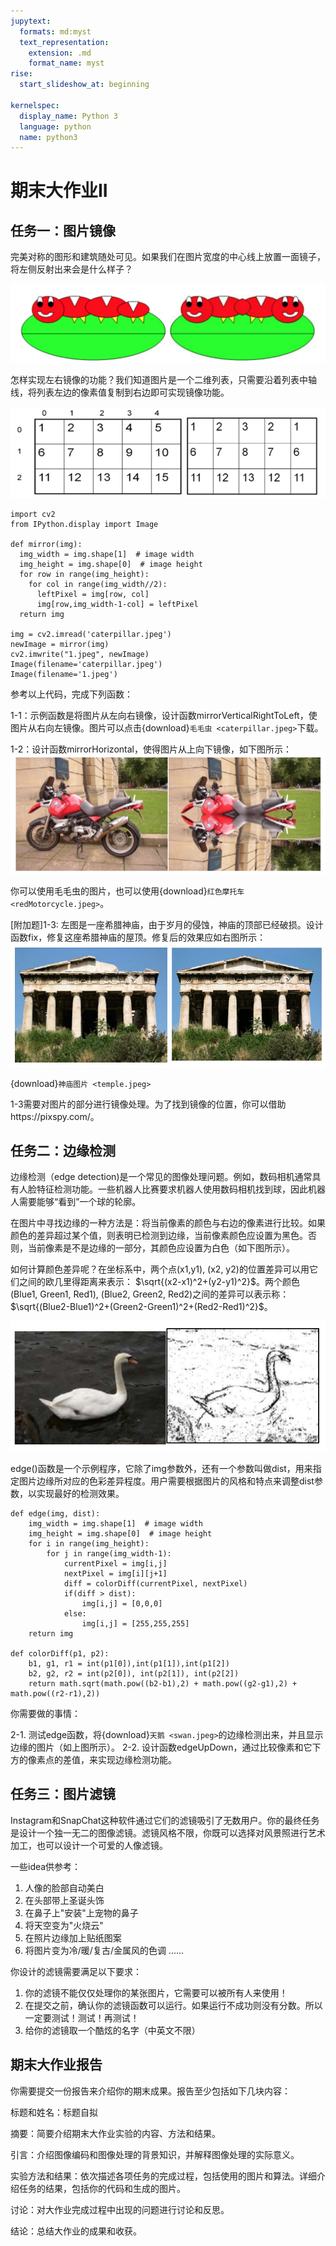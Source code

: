 ```yaml
---
jupytext:
  formats: md:myst
  text_representation:
    extension: .md
    format_name: myst
rise:
  start_slideshow_at: beginning

kernelspec:
  display_name: Python 3
  language: python
  name: python3
---
```


# 期末大作业II #

## 任务一：图片镜像 ##

完美对称的图形和建筑随处可见。如果我们在图片宽度的中心线上放置一面镜子，将左侧反射出来会是什么样子？

![mirror](mirror.png)

怎样实现左右镜像的功能？我们知道图片是一个二维列表，只需要沿着列表中轴线，将列表左边的像素值复制到右边即可实现镜像功能。

![mirrorarray](mirrorarray.png)

```{code-cell} python3
import cv2
from IPython.display import Image

def mirror(img):
  img_width = img.shape[1]  # image width
  img_height = img.shape[0]  # image height
  for row in range(img_height):
    for col in range(img_width//2):
      leftPixel = img[row, col]
      img[row,img_width-1-col] = leftPixel
  return img

img = cv2.imread('caterpillar.jpeg')
newImage = mirror(img)
cv2.imwrite("1.jpeg", newImage)
Image(filename='caterpillar.jpeg') 
Image(filename='1.jpeg') 
```

参考以上代码，完成下列函数：

1-1：示例函数是将图片从左向右镜像，设计函数mirrorVerticalRightToLeft，使图片从右向左镜像。图片可以点击{download}`毛毛虫 <caterpillar.jpeg>`下载。

1-2：设计函数mirrorHorizontal，使得图片从上向下镜像，如下图所示：
![mirrormotor](mirrormotor.png)

你可以使用毛毛虫的图片，也可以使用{download}`红色摩托车 <redMotorcycle.jpeg>`。

[附加题]1-3: 左图是一座希腊神庙，由于岁月的侵蚀，神庙的顶部已经破损。设计函数fix，修复这座希腊神庙的屋顶。修复后的效果应如右图所示：
![temple](temple.png)

{download}`神庙图片 <temple.jpeg>`

1-3需要对图片的部分进行镜像处理。为了找到镜像的位置，你可以借助https://pixspy.com/。

## 任务二：边缘检测 ##

边缘检测（edge detection)是一个常见的图像处理问题。例如，数码相机通常具有人脸特征检测功能。一些机器人比赛要求机器人使用数码相机找到球，因此机器人需要能够“看到”一个球的轮廓。

在图片中寻找边缘的一种方法是：将当前像素的颜色与右边的像素进行比较。如果颜色的差异超过某个值，则表明已检测到边缘，当前像素颜色应设置为黑色。否则，当前像素是不是边缘的一部分，其颜色应设置为白色（如下图所示）。

如何计算颜色差异呢？在坐标系中，两个点(x1,y1), (x2, y2)的位置差异可以用它们之间的欧几里得距离来表示： $\sqrt{(x2-x1)^2+(y2-y1)^2}$。两个颜色(Blue1, Green1, Red1), (Blue2, Green2, Red2)之间的差异可以表示称：$\sqrt{(Blue2-Blue1)^2+(Green2-Green1)^2+(Red2-Red1)^2}$。

![edge_swan](edge_swan.png)

edge()函数是一个示例程序，它除了img参数外，还有一个参数叫做dist，用来指定图片边缘所对应的色彩差异程度。用户需要根据图片的风格和特点来调整dist参数，以实现最好的检测效果。

```{code-cell} python3
def edge(img, dist):
    img_width = img.shape[1]  # image width
    img_height = img.shape[0]  # image height
    for i in range(img_height):
        for j in range(img_width-1):
            currentPixel = img[i,j]
            nextPixel = img[i][j+1]
            diff = colorDiff(currentPixel, nextPixel)
            if(diff > dist):
                img[i,j] = [0,0,0]
            else:
                img[i,j] = [255,255,255]
    return img

def colorDiff(p1, p2):
    b1, g1, r1 = int(p1[0]),int(p1[1]),int(p1[2])
    b2, g2, r2 = int(p2[0]), int(p2[1]), int(p2[2])
    return math.sqrt(math.pow((b2-b1),2) + math.pow((g2-g1),2) + math.pow((r2-r1),2))

```
你需要做的事情：

2-1. 测试edge函数，将{download}`天鹅 <swan.jpeg>`的边缘检测出来，并且显示边缘的图片（如上图所示）。
2-2. 设计函数edgeUpDown，通过比较像素和它下方的像素点的差值，来实现边缘检测功能。

## 任务三：图片滤镜 ##

Instagram和SnapChat这种软件通过它们的滤镜吸引了无数用户。你的最终任务是设计一个独一无二的图像滤镜。滤镜风格不限，你既可以选择对风景照进行艺术加工，也可以设计一个可爱的人像滤镜。

一些idea供参考：

1. 人像的脸部自动美白
2. 在头部带上圣诞头饰
3. 在鼻子上"安装"上宠物的鼻子
4. 将天空变为"火烧云"
5. 在照片边缘加上贴纸图案
6. 将图片变为冷/暖/复古/金属风的色调
......

你设计的滤镜需要满足以下要求：

1. 你的滤镜不能仅仅处理你的某张图片，它需要可以被所有人来使用！
2. 在提交之前，确认你的滤镜函数可以运行。如果运行不成功则没有分数。所以一定要测试！测试！再测试！
3. 给你的滤镜取一个酷炫的名字（中英文不限）


## 期末大作业报告 ##

你需要提交一份报告来介绍你的期末成果。报告至少包括如下几块内容：

标题和姓名：标题自拟

摘要：简要介绍期末大作业实验的内容、方法和结果。

引言：介绍图像编码和图像处理的背景知识，并解释图像处理的实际意义。

实验方法和结果：依次描述各项任务的完成过程，包括使用的图片和算法。详细介绍任务的结果，包括你的代码和生成的图片。

讨论：对大作业完成过程中出现的问题进行讨论和反思。

结论：总结大作业的成果和收获。

